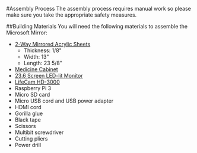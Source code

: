 #Assembly Process
The assembly process requires manual work so please make sure you take the appropriate safety measures.

##Building Materials
You will need the following materials to assemble the Microsoft Mirror:

  - [2-Way Mirrored Acrylic Sheets](http://www.tapplastics.com/product/plastics/cut_to_size_plastic/two_way_mirrored_acrylic/558)
      - Thickness: 1/8"
      - Width: 13"
      - Length: 23 5/8"
  - [Medicine Cabinet](http://www.homedepot.com/p/Glacier-Bay-15-1-4-in-x-26-in-Surface-Mount-Framed-Mirrored-Swing-Door-Medicine-Cabinet-in-White-S1627-12-B/100576352)
  - [23.6 Screen LED-lit Monitor](http://www.amazon.com/Samsung-SD300-S24D300HL-Certified-Refurbished/dp/B015X024AA/ref=sr_1_25?ie=UTF8&qid=1454975315&sr=8-25&keywords=24+inch+samsung+monitor)
  - [LifeCam HD-3000](https://www.microsoft.com/accessories/en-us/products/webcams/lifecam-hd-3000/t3h-00011)
  - Raspberry Pi 3
  - Micro SD card
  - Micro USB cord and USB power adapter
  - HDMI cord
  - Gorilla glue
  - Black tape
  - Scissors
  - Multibit screwdriver
  - Cutting pliers
  - Power drill
